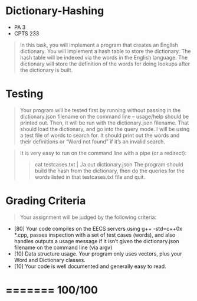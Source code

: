 # Dictionary-Hashing

* PA 3
* CPTS 233

> In this task, you will implement a program that creates an English dictionary.  You will implement a hash table to store the dictionary. The hash table will be indexed via the words in the English language. The dictionary will store the definition of the words for doing lookups after the dictionary is built. 

# Testing
> Your program will be tested first by running without passing in the dictionary.json filename on the command line – usage/help should be printed out. Then, it will be run with the dictionary.json filename. That should load the dictionary, and go into the query mode. I will be using a test file of words to search for. It should print out the words and their definitions or “Word not found” if it’s an invalid search.

> It is very easy to run on the command line with a pipe (or a redirect):
> > cat testcases.txt | ./a.out dictionary.json
> The program should build the hash from the dictionary, then do the queries for the words listed in that testcases.txt file and quit.

# Grading Criteria
> Your assignment will be judged by the following criteria:

+ [80] Your code compiles on the EECS servers using g++ -std=c++0x *.cpp, passes inspection with a set of test cases (words), and also handles outputs a usage message if it isn’t given the dictionary.json filename on the command line (via argv)
+ [10] Data structure usage.  Your program only uses vectors, plus your Word and Dictionary classes. 
+ [10] Your code is well documented and generally easy to read.

=======
100/100
=======